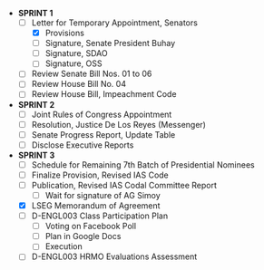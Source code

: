 - **SPRINT 1**
	- [ ] Letter for Temporary Appointment, Senators
		- [x] Provisions
		- [ ] Signature, Senate President Buhay
		- [ ] Signature, SDAO
		- [ ] Signature, OSS
	- [ ] Review Senate Bill Nos. 01 to 06
	- [ ] Review House Bill No. 04
	- [ ] Review House Bill, Impeachment Code
- **SPRINT 2**
	- [ ] Joint Rules of Congress Appointment
	- [ ] Resolution, Justice De Los Reyes (Messenger)
	- [ ] Senate Progress Report, Update Table
	- [ ] Disclose Executive Reports
- **SPRINT 3**
	- [ ] Schedule for Remaining 7th Batch of Presidential Nominees
	- [ ] Finalize Provision, Revised IAS Code
	- [ ] Publication, Revised IAS Codal Committee Report
		- [ ] Wait for signature of AG Simoy
	- [x] LSEG Memorandum of Agreement
	- [ ] D-ENGL003 Class Participation Plan
		- [ ] Voting on Facebook Poll
		- [ ] Plan in Google Docs
		- [ ] Execution
	- [ ] D-ENGL003 HRMO Evaluations Assessment